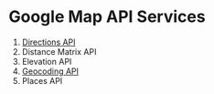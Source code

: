# Google Map API Services

 1. [Directions API](http://github.com/egeloen/ivory-google-map/blob/master/doc/usage/services/directions/directions.md)
 2. Distance Matrix API
 3. Elevation API
 4. [Geocoding API](http://github.com/egeloen/ivory-google-map/blob/master/doc/usage/services/geocoding/geocoder.md)
 5. Places API
